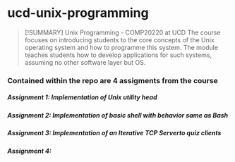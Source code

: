 # ucd-unix-programming

> [!SUMMARY] Unix Programming - COMP20220 at UCD
> The course focuses on introducing students to the core concepts of the Unix operating system and how to programme this system. The module teaches students how to develop applications for such systems, assuming no other software layer but OS. 

### Contained within the repo are 4 assigments from the course

##### Assignment 1: Implementation of Unix utility head

##### Assignment 2: Implementation of basic shell with behavior same as Bash

##### Assignment 3: Implementation of an Iterative TCP Serverto quiz clients

##### Assignment 4: 
